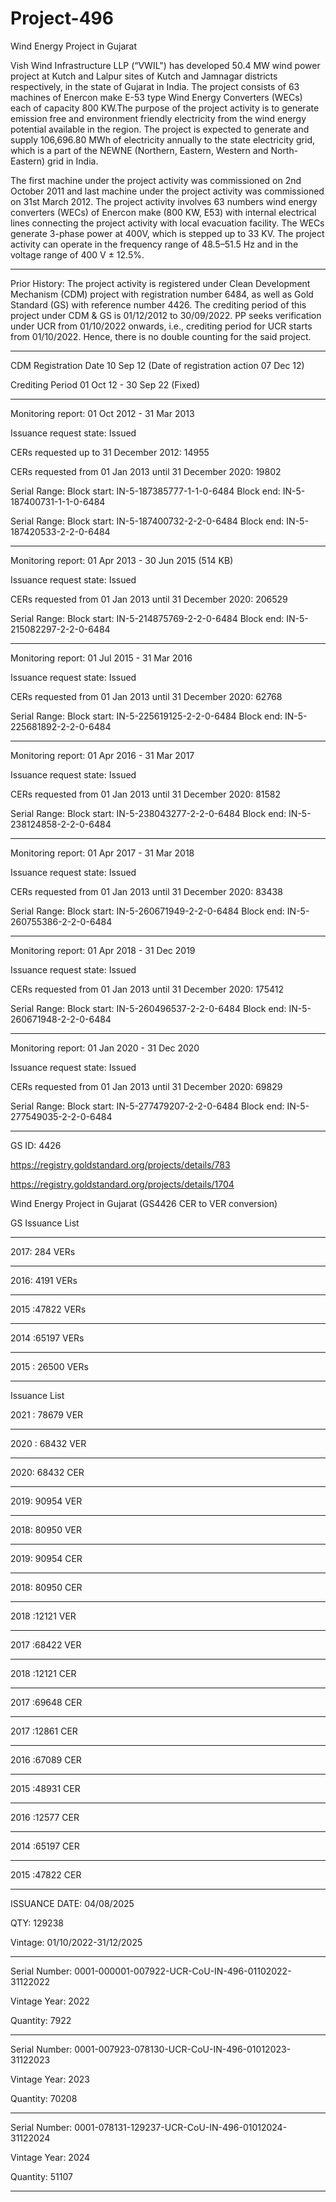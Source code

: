 # Project-496

Wind Energy Project in Gujarat 

Vish Wind Infrastructure LLP (“VWIL") has developed 50.4 MW wind power project at Kutch and Lalpur sites of Kutch and Jamnagar districts respectively, in the state of Gujarat in India. The project consists of 63 machines of Enercon make E-53 type Wind Energy Converters (WECs) each of capacity 800 KW.The purpose of the project activity is to generate emission free and environment friendly electricity from the wind energy potential available in the region. The project is expected to generate and supply 106,696.80 MWh of electricity annually to the state electricity grid, which is a part of the NEWNE (Northern, Eastern, Western and North-Eastern) grid in India.

The first machine under the project activity was commissioned on 2nd October 2011 and last
machine under the project activity was commissioned on 31st March 2012. The project activity involves 63 numbers wind energy converters (WECs) of Enercon make (800
KW, E53) with internal electrical lines connecting the project activity with local evacuation facility.
The WECs generate 3-phase power at 400V, which is stepped up to 33 KV. The project activity can
operate in the frequency range of 48.5–51.5 Hz and in the voltage range of 400 V ± 12.5%.
___________
Prior History:
The project activity is registered under Clean Development Mechanism (CDM) project with
registration number 6484, as well as Gold Standard (GS) with reference number 4426. The crediting
period of this project under CDM & GS is 01/12/2012 to 30/09/2022. PP seeks verification under
UCR from 01/10/2022 onwards, i.e., crediting period for UCR starts from 01/10/2022. Hence, there
is no double counting for the said project. 
_______
CDM Registration Date	10 Sep 12 (Date of registration action 07 Dec 12)   

Crediting Period	01 Oct 12 - 30 Sep 22 (Fixed)
_________
Monitoring report: 01 Oct 2012 - 31 Mar 2013 

Issuance request state: Issued

CERs requested up to 31 December 2012: 14955

CERs requested from 01 Jan 2013 until 31 December 2020: 19802

Serial Range: Block start: IN-5-187385777-1-1-0-6484      Block end: IN-5-187400731-1-1-0-6484

Serial Range: Block start: IN-5-187400732-2-2-0-6484      Block end: IN-5-187420533-2-2-0-6484
____________________

Monitoring report: 01 Apr 2013 - 30 Jun 2015 (514 KB)

Issuance request state: Issued

CERs requested from 01 Jan 2013 until 31 December 2020: 206529

Serial Range: Block start: IN-5-214875769-2-2-0-6484      Block end: IN-5-215082297-2-2-0-6484
_____________
Monitoring report: 01 Jul 2015 - 31 Mar 2016 

Issuance request state: Issued

CERs requested from 01 Jan 2013 until 31 December 2020: 62768

Serial Range: Block start: IN-5-225619125-2-2-0-6484      Block end: IN-5-225681892-2-2-0-6484
____________

Monitoring report: 01 Apr 2016 - 31 Mar 2017 

Issuance request state: Issued

CERs requested from 01 Jan 2013 until 31 December 2020: 81582

Serial Range: Block start: IN-5-238043277-2-2-0-6484      Block end: IN-5-238124858-2-2-0-6484
_______________________

Monitoring report: 01 Apr 2017 - 31 Mar 2018 

Issuance request state: Issued

CERs requested from 01 Jan 2013 until 31 December 2020: 83438

Serial Range: Block start: IN-5-260671949-2-2-0-6484      Block end: IN-5-260755386-2-2-0-6484
_________________
Monitoring report: 01 Apr 2018 - 31 Dec 2019 

Issuance request state: Issued

CERs requested from 01 Jan 2013 until 31 December 2020: 175412

Serial Range: Block start: IN-5-260496537-2-2-0-6484      Block end: IN-5-260671948-2-2-0-6484
___________________

Monitoring report: 01 Jan 2020 - 31 Dec 2020 

Issuance request state: Issued

CERs requested from 01 Jan 2013 until 31 December 2020: 69829

Serial Range: Block start: IN-5-277479207-2-2-0-6484      Block end: IN-5-277549035-2-2-0-6484
___________
GS ID: 4426

https://registry.goldstandard.org/projects/details/783

https://registry.goldstandard.org/projects/details/1704

Wind Energy Project in Gujarat (GS4426 CER to VER conversion)

GS Issuance List 
___________
2017:	284 VERs	
__________
2016:	4191	VERs	
__________
2015	:47822	VERs	
_____
2014	:65197	VERs	
____
2015	: 26500	VERs	
_______________
Issuance List

2021	: 78679	VER
_____
2020	: 68432	 VER
___
2020:	68432	CER
_________
2019:	90954 VER
_______
2018:	80950 VER
______
2019:	90954 CER
___
2018:	80950 CER
_________
2018	:12121	VER
_______
2017	:68422 VER
______
2018	:12121 CER
_________
2017	:69648	 CER
_____
2017	:12861	CER
______
2016	:67089 CER
________
2015	:48931	CER
______
2016	:12577 CER
_____
2014	:65197	CER
______
2015	:47822 CER
________
ISSUANCE DATE: 04/08/2025

QTY: 129238

Vintage: 01/10/2022-31/12/2025
__________
Serial Number: 0001-000001-007922-UCR-CoU-IN-496-01102022-31122022

Vintage Year: 2022

Quantity: 7922
____________
Serial Number: 0001-007923-078130-UCR-CoU-IN-496-01012023-31122023

Vintage Year: 2023

Quantity: 70208
_________
Serial Number: 0001-078131-129237-UCR-CoU-IN-496-01012024-31122024

Vintage Year: 2024

Quantity: 51107
___________

